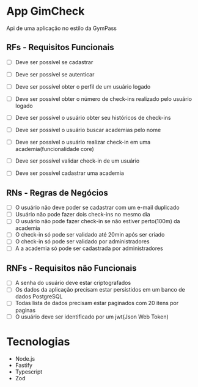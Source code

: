 # App GimCheck

Api de uma aplicação no estilo da GymPass

## RFs - Requisitos Funcionais

- [ ] Deve ser possível se cadastrar
- [ ] Deve ser possível se autenticar
- [ ] Deve ser possível obter o perfil de um usuário logado
- [ ] Deve ser possível obter o número de check-ins realizado pelo usuário logado
- [ ] Deve ser possível o usuário obter seu históricos de check-ins
- [ ] Deve ser possível o usuário buscar academias pelo nome
- [ ] Deve ser possível o usuário realizar check-in em uma academia(funcionalidade core)
- [ ] Deve ser possível validar check-in de um usuário
- [ ] Deve ser possível cadastrar uma academia


## RNs - Regras de Negócios

- [ ] O usuário não deve poder se cadastrar com um e-mail duplicado
- [ ] Usuário não pode fazer dois check-ins no mesmo dia
- [ ] O usuário não pode fazer check-in se não estiver perto(100m) da academia
- [ ] O check-in só pode ser validado até 20min após ser criado
- [ ] O check-in só pode ser validado por administradores
- [ ] A a academia só pode ser cadastrada por administradores

## RNFs - Requisitos não Funcionais

- [ ] A senha do usuário deve estar criptografados
- [ ] Os dados da aplicação precisam estar persistidos em um banco de dados PostgreSQL
- [ ] Todas lista de dados precisam estar paginados com 20 itens por paginas
- [ ] O usuário deve ser identificado por um jwt(Json Web Token)

# Tecnologias

- Node.js
- Fastify
- Typescript
- Zod
